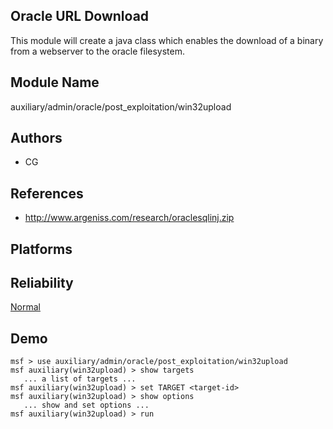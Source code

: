 ## Oracle URL Download

This module will create a java class which enables the 
download of a binary from a webserver to the oracle 
filesystem.


## Module Name
auxiliary/admin/oracle/post_exploitation/win32upload

## Authors
* CG


## References
* http://www.argeniss.com/research/oraclesqlinj.zip




## Platforms


## Reliability
[Normal](https://github.com/rapid7/metasploit-framework/wiki/Exploit-Ranking)

## Demo

```
msf > use auxiliary/admin/oracle/post_exploitation/win32upload
msf auxiliary(win32upload) > show targets
   ... a list of targets ...
msf auxiliary(win32upload) > set TARGET <target-id>
msf auxiliary(win32upload) > show options
   ... show and set options ...
msf auxiliary(win32upload) > run
```
    
    